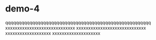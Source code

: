 # demo-4
qqqqqqqqqqqqqqqqqqqqqqqqqqqqqqqqqqqqqqqqqqqqqqqqqqqqqq
xxxxxxxxxxxxxxxxxxxxxxxxxxxxx
xxxxxxxxxxxxxxxxxxxxxxxxxxxxx
xxxxxxxxxxxxxxxxxxx
xxxxxxxxxxxxxxxxxxxx